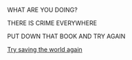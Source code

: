 WHAT ARE YOU DOING? 

THERE IS CRIME EVERYWHERE

PUT DOWN THAT BOOK AND TRY AGAIN

[Try saving the world again](../save-world/victory.md)

